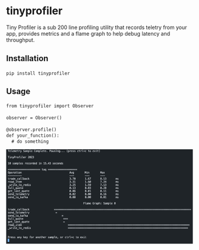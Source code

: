 # tinyprofiler

Tiny Profiler is a sub 200 line profiling utility that records teletry from your app,
provides metrics and a flame graph to help debug latency and throughput.

## Installation

`pip install tinyprofiler`

## Usage

```python3
from tinyprofiler import Observer

observer = Observer()

@observer.profile()
def your_function():
  # do something
```

![img](./img/p.png)
